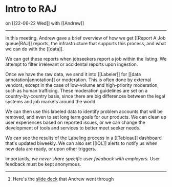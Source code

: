 # Intro to RAJ
on [[22-06-22 Wed]]
with [[Andrew]]

---
In this meeting, Andrew gave a brief overview of how we get [[Report A Job queue|RAJ]] reports, the infrastructure that supports this process, and what we can do with the [[data]]. 

We can get these reports when jobseekers report a job within the listing. We attempt to filter irrelevant or accidental reports upon ingestion. 

Once we have the raw data, we send it into [[Labeler]] for [[data annotation|annotation]] or moderation. This is often done by external vendors, except in the case of low-volume and high-priority moderation, such as human trafficing. These moderation guidelines are set on a country-by-country basis, since there are big differences between the legal systems and job markets around the world. 

We can then use this labeled data to identify problem accounts that will be removed, and even to set long term goals for our products. We can clean up user experiences based on reported issues, or we can change the development of tools and services to better meet seeker needs. 

We can see the results of the Labeling process in a [[Tableau]] dashboard that's updated biweekly. We can also set [[IQL]] alerts to notify us when new data are ready, or upon other triggers. 

Importantly, *we never share specific user feedback with employers.* User feedback must be kept anonymous. 

---
1. Here's the [slide deck](https://www.google.com/url?q=https://docs.google.com/presentation/d/1in0gVnsOOyedssd1fRMRlO2abXQwtHvCTnqPY2deluY/edit%23slide%3Did.p&sa=D&source=calendar&ust=1655919449239215&usg=AOvVaw1DepUH26w2ci9msg2Hi8ip) that Andrew went through